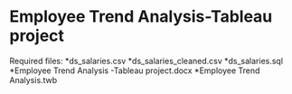 # Employee Trend Analysis-Tableau project

Required files:
*ds_salaries.csv
*ds_salaries_cleaned.csv
*ds_salaries.sql
*Employee Trend Analysis -Tableau project.docx
*Employee Trend Analysis.twb
